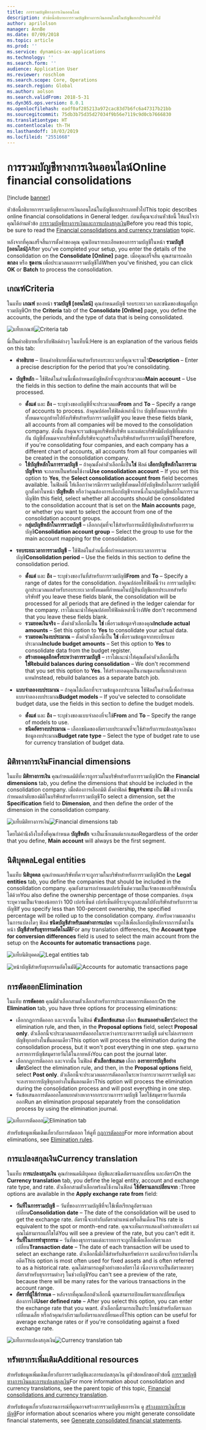 ```yaml
---
title: การรวมบัญชีทางการเงินออนไลน์
description: หัวข้อนี้อธิบายการรวมบัญชีทางการเงินออนไลน์ในบัญชีแยกประเภททั่วไป
author: aprilolson
manager: AnnBe
ms.date: 07/09/2018
ms.topic: article
ms.prod: ''
ms.service: dynamics-ax-applications
ms.technology: ''
ms.search.form: ''
audience: Application User
ms.reviewer: roschlom
ms.search.scope: Core, Operations
ms.search.region: Global
ms.author: aolson
ms.search.validFrom: 2018-5-31
ms.dyn365.ops.version: 8.0.1
ms.openlocfilehash: eadf0af285213a972cac83d7b6fc6a47317b21bb
ms.sourcegitcommit: 75db3b75d35d27034f9b56e7119c9d0cb7666830
ms.translationtype: HT
ms.contentlocale: th-TH
ms.lasthandoff: 10/03/2019
ms.locfileid: "2551668"
---
```

# <a name="online-financial-consolidations"></a><span data-ttu-id="d73f1-103">การรวมบัญชีทางการเงินออนไลน์</span><span class="sxs-lookup"><span data-stu-id="d73f1-103">Online financial consolidations</span></span>

[!include [banner](../includes/banner.md)]

<span data-ttu-id="d73f1-104">หัวข้อนี้อธิบายการรวมบัญชีทางการเงินออนไลน์ในบัญชีแยกประเภททั่วไป</span><span class="sxs-lookup"><span data-stu-id="d73f1-104">This topic describes online financial consolidations in General ledger.</span></span> <span data-ttu-id="d73f1-105">ก่อนที่คุณจะอ่านหัวข้อนี้ ให้แน่ใจว่าคุณได้อ่านหัวข้อ [การรวมบัญชีทางการเงินและการแปลงสกุลเงิน](financial-consolidations-currency-translation.md)</span><span class="sxs-lookup"><span data-stu-id="d73f1-105">Before you read this topic, be sure to read the [Financial consolidations and currency translation](financial-consolidations-currency-translation.md) topic.</span></span>

<span data-ttu-id="d73f1-106">หลังจากที่คุณเสร็จสิ้นการตั้งค่าของคุณ คุณป้อนรายละเอียดของการรวมบัญชีในหน้า **รวมบัญชี [ออนไลน์]**</span><span class="sxs-lookup"><span data-stu-id="d73f1-106">After you've completed your setup, you enter the details of the consolidation on the **Consolidate [Online]** page.</span></span> <span data-ttu-id="d73f1-107">เมื่อคุณเสร็จสิ้น คุณสามารถคลิก **ตกลง** หรือ **ชุดงาน** เพื่อประมวลผลการรวมบัญชีได้</span><span class="sxs-lookup"><span data-stu-id="d73f1-107">When you've finished, you can click **OK** or **Batch** to process the consolidation.</span></span>

## <a name="criteria"></a><span data-ttu-id="d73f1-108">เกณฑ์</span><span class="sxs-lookup"><span data-stu-id="d73f1-108">Criteria</span></span>
<span data-ttu-id="d73f1-109">ในแท็บ **เกณฑ์** ของหน้า **รวมบัญชี [ออนไลน์]** คุณกำหนดบัญชี รอบระยะเวลา และชนิดของข้อมูลที่ถูกรวมบัญชี</span><span class="sxs-lookup"><span data-stu-id="d73f1-109">On the **Criteria** tab of the **Consolidate [Online]** page, you define the accounts, the periods, and the type of data that is being consolidated.</span></span>

<span data-ttu-id="d73f1-110">![แท็บเกณฑ์](./media/criteria-consolidate-online.png "แท็บเกณฑ์")</span><span class="sxs-lookup"><span data-stu-id="d73f1-110">![Criteria tab](./media/criteria-consolidate-online.png "Criteria tab")</span></span>

<span data-ttu-id="d73f1-111">นี่เป็นคำอธิบายเกี่ยวกับฟิลด์ต่างๆ ในแท็บนี้:</span><span class="sxs-lookup"><span data-stu-id="d73f1-111">Here is an explanation of the various fields on this tab:</span></span>

- <span data-ttu-id="d73f1-112">**คำอธิบาย** – ป้อนคำอธิบายที่ชัดเจนสำหรับรอบระยะเวลาที่คุณจะรวมไว้</span><span class="sxs-lookup"><span data-stu-id="d73f1-112">**Description** – Enter a precise description for the period that you're consolidating.</span></span>
- <span data-ttu-id="d73f1-113">**บัญชีหลัก** – ใช้ฟิลด์ในส่วนนี้เพื่อกำหนดบัญชีหลักที่จะถูกประมวลผล</span><span class="sxs-lookup"><span data-stu-id="d73f1-113">**Main account** – Use the fields in this section to define the main accounts that will be processed.</span></span>

    - <span data-ttu-id="d73f1-114">**ตั้งแต่** และ **ถึง** – ระบุช่วงของบัญชีที่จะประมวลผล</span><span class="sxs-lookup"><span data-stu-id="d73f1-114">**From** and **To** – Specify a range of accounts to process.</span></span> <span data-ttu-id="d73f1-115">ถ้าคุณปล่อยให้ฟิลด์เหล่านี้ว่าง บัญชีทั้งหมดจากบริษัททั้งหมดจะถูกย้ายไปยังบริษัทสำหรับการรวมบัญชี</span><span class="sxs-lookup"><span data-stu-id="d73f1-115">If you leave these fields blank, all accounts from all companies will be moved to the consolidation company.</span></span> <span data-ttu-id="d73f1-116">ดังนั้น ถ้าคุณจะรวมข้อมูลบริษัทสี่บริษัท และแต่ละบริษัทมีผังบัญชีที่แตกต่างกัน บัญชีทั้งหมดจากบริษัททั้งสี่บริษัทจะถูกสร้างในบริษัทสำหรับการรวมบัญชี</span><span class="sxs-lookup"><span data-stu-id="d73f1-116">Therefore, if you're consolidating four companies, and each company has a different chart of accounts, all accounts from all four companies will be created in the consolidation company.</span></span>
    - <span data-ttu-id="d73f1-117">**ใช้บัญชีหลักในการรวมบัญชี** – ถ้าคุณตั้งค่าตัวเลือกนี้เป็น**ใช่** ฟิลด์ **เลือกบัญชีหลักในการรวมบัญชีจาก** จะกลายเป็นพร้อมใช้งาน</span><span class="sxs-lookup"><span data-stu-id="d73f1-117">**Use consolidation account** – If you set this option to **Yes**, the **Select consolidation account from** field becomes available.</span></span> <span data-ttu-id="d73f1-118">ในฟิลด์นี้ ให้เลือกว่าควรมีการรวมบัญชีทั้งหมดไปยังบัญชีหลักในการรวมบัญชีที่ถูกตั้งค่าในหน้า **บัญชีหลัก** หรือว่าคุณต้องการเลือกบัญชีจากหนึ่งในกลุ่มบัญชีหลักในการรวมบัญชี</span><span class="sxs-lookup"><span data-stu-id="d73f1-118">In this field, select whether all accounts should be consolidated to the consolidation account that is set on the **Main accounts** page, or whether you want to select the account from one of the consolidation account groups.</span></span>
    - <span data-ttu-id="d73f1-119">**กลุ่มบัญชีหลักในการรวมบัญชี** – เลือกกลุ่มที่จะใช้สำหรับการแม็ปบัญชีหลักสำหรับการรวมบัญชี</span><span class="sxs-lookup"><span data-stu-id="d73f1-119">**Consolidation account group** – Select the group to use for the main account mapping for the consolidation.</span></span>

- <span data-ttu-id="d73f1-120">**รอบระยะเวลาการรวมบัญชี** – ใช้ฟิลด์ในส่วนนี้เพื่อกำหนดรอบระยะเวลาการรวมบัญชี</span><span class="sxs-lookup"><span data-stu-id="d73f1-120">**Consolidation period** – Use the fields in this section to define the consolidation period.</span></span>

    - <span data-ttu-id="d73f1-121">**ตั้งแต่** และ **ถึง** – ระบุช่วงของวันที่สำหรับการรวมบัญชี</span><span class="sxs-lookup"><span data-stu-id="d73f1-121">**From** and **To** – Specify a range of dates for the consolidation.</span></span> <span data-ttu-id="d73f1-122">ถ้าคุณปล่อยให้ฟิลด์นี้ว่าง การรวมบัญชีจะถูกประมวลผลสำหรับรอบระยะเวลาทั้งหมดที่กำหนดในปฏิทินบัญชีแยกประเภทสำหรับบริษัท</span><span class="sxs-lookup"><span data-stu-id="d73f1-122">If you leave these fields blank, the consolidation will be processed for all periods that are defined in the ledger calendar for the company.</span></span> <span data-ttu-id="d73f1-123">เราไม่แนะนำให้คุณปล่อยให้ฟิลด์เหล่านี้ว่าง</span><span class="sxs-lookup"><span data-stu-id="d73f1-123">We don't recommend that you leave these fields blank.</span></span>
    - <span data-ttu-id="d73f1-124">**รวมยอดเงินจริง** – ตั้งค่าตัวเลือกนี้เป็น **ใช่** เพื่อรวมข้อมูลจริงของคุณ</span><span class="sxs-lookup"><span data-stu-id="d73f1-124">**Include actual amounts** – Set this option to **Yes** to consolidate your actual data.</span></span>
    - <span data-ttu-id="d73f1-125">**รวมยอดเงินงบประมาณ** – ตั้งค่าตัวเลือกนี้เป็น **ใช่** เพื่อรวมข้อมูลจากทะเบียนงบประมาณ</span><span class="sxs-lookup"><span data-stu-id="d73f1-125">**Include budget amounts** – Set this option to **Yes** to consolidate data from the budget register.</span></span>
    - <span data-ttu-id="d73f1-126">**สร้างยอดดุลอีกครั้งระหว่างการรวมบัญชี** – เราไม่แนะนำให้คุณตั้งค่าตัวเลือกนี้เป็น **ใช่**</span><span class="sxs-lookup"><span data-stu-id="d73f1-126">**Rebuild balances during consolidation** – We don't recommend that you set this option to **Yes**.</span></span> <span data-ttu-id="d73f1-127">ให้สร้างยอดดุลเป็นงานชุดงานที่แยกต่างหากแทน</span><span class="sxs-lookup"><span data-stu-id="d73f1-127">Instead, rebuild balances as a separate batch job.</span></span>

- <span data-ttu-id="d73f1-128">**แบบจำลองงบประมาณ** – ถ้าคุณได้เลือกที่จะรวมข้อมูลงบประมาณ ใช้ฟิลด์ในส่วนนี้เพื่อกำหนดแบบจำลองงบประมาณ</span><span class="sxs-lookup"><span data-stu-id="d73f1-128">**Budget models** – If you've selected to consolidate budget data, use the fields in this section to define the budget models.</span></span>

    - <span data-ttu-id="d73f1-129">**ตั้งแต่** และ **ถึง** – ระบุช่วงของแบบจำลองที่จะใช้</span><span class="sxs-lookup"><span data-stu-id="d73f1-129">**From** and **To** – Specify the range of models to use.</span></span>
    - <span data-ttu-id="d73f1-130">**ชนิดอัตรางบประมาณ** – เลือกชนิดของอัตรางบประมาณที่จะใช้สำหรับการแปลงสกุลเงินของข้อมูลงบประมาณ</span><span class="sxs-lookup"><span data-stu-id="d73f1-130">**Budget rate type** – Select the type of budget rate to use for currency translation of budget data.</span></span>

## <a name="financial-dimensions"></a><span data-ttu-id="d73f1-131">มิติทางการเงิน</span><span class="sxs-lookup"><span data-stu-id="d73f1-131">Financial dimensions</span></span>
<span data-ttu-id="d73f1-132">ในแท็บ **มิติทางการเงิน** คุณกำหนดมิติที่ควรถูกรวมในบริษัทสำหรับการรวมบัญชี</span><span class="sxs-lookup"><span data-stu-id="d73f1-132">On the **Financial dimensions** tab, you define the dimensions that should be included in the consolidation company.</span></span> <span data-ttu-id="d73f1-133">เมื่อต้องการเลือกมิติ ตั้งค่าฟิลด์ **ข้อมูลจำเพาะ** เป็น **มิติ** แล้วจากนั้น กำหนดลำดับของมิติในบริษัทสำหรับการรวมบัญชี</span><span class="sxs-lookup"><span data-stu-id="d73f1-133">To select a dimension, set the **Specification** field to **Dimension**, and then define the order of the dimension in the consolidation company.</span></span>

<span data-ttu-id="d73f1-134">![แท็บมิติทางการเงิน](./media/financial-dimensions-cons.png "แท็บมิติทางการเงิน")</span><span class="sxs-lookup"><span data-stu-id="d73f1-134">![Financial dimensions tab](./media/financial-dimensions-cons.png "Financial dimensions tab")</span></span>

<span data-ttu-id="d73f1-135">โดยไม่คำนึงถึงใบสั่งที่คุณกำหนด **บัญชีหลัก** จะเป็นเซ็กเมนต์แรกเสมอ</span><span class="sxs-lookup"><span data-stu-id="d73f1-135">Regardless of the order that you define, **Main account** will always be the first segment.</span></span>

## <a name="legal-entities"></a><span data-ttu-id="d73f1-136">นิติบุคคล</span><span class="sxs-lookup"><span data-stu-id="d73f1-136">Legal entities</span></span>
<span data-ttu-id="d73f1-137">ในแท็บ **นิติบุคคล** คุณกำหนดบริษัทที่ควรจะถูกรวมในบริษัทสำหรับการรวมบัญชี</span><span class="sxs-lookup"><span data-stu-id="d73f1-137">On the **Legal entities** tab, you define the companies that should be included in the consolidation company.</span></span> <span data-ttu-id="d73f1-138">คุณยังสามารถกำหนดเปอร์เซ็นต์ความเป็นเจ้าของของบริษัทเหล่านั้นได้ด้วย</span><span class="sxs-lookup"><span data-stu-id="d73f1-138">You also define the ownership percentage of those companies.</span></span> <span data-ttu-id="d73f1-139">ถ้าคุณระบุความเป็นเจ้าของน้อยกว่า 100 เปอร์เซ็นต์ เปอร์เซ็นต์ที่ระบุจะถูกสะสมไปยังบริษัทสำหรับการรวมบัญชี</span><span class="sxs-lookup"><span data-stu-id="d73f1-139">If you specify less than 100-percent ownership, the specified percentage will be rolled up to the consolidation company.</span></span> <span data-ttu-id="d73f1-140">สำหรับความแตกต่างในการแปลงใดๆ ฟิลด์ **ชนิดบัญชีสำหรับผลต่างการแปลง** จะถูกใช้เพื่อเลือกบัญชีหลักจากการตั้งค่าในหน้า **บัญชีสำหรับธุรกรรมอัตโนมัติ**</span><span class="sxs-lookup"><span data-stu-id="d73f1-140">For any translation differences, the **Account type for conversion differences** field is used to select the main account from the setup on the **Accounts for automatic transactions** page.</span></span>

<span data-ttu-id="d73f1-141">![แท็บนิติบุคคล](./media/legal-entities-cons.png "แท็บนิติบุคคล")</span><span class="sxs-lookup"><span data-stu-id="d73f1-141">![Legal entities tab](./media/legal-entities-cons.png "Legal entities tab")</span></span>

<span data-ttu-id="d73f1-142">![หน้าบัญชีสำหรับธุรกรรมอัตโนมัติ](./media/accounts-for-automatic-cons.png "หน้าบัญชีสำหรับธุรกรรมอัตโนมัติ")</span><span class="sxs-lookup"><span data-stu-id="d73f1-142">![Accounts for automatic transactions page](./media/accounts-for-automatic-cons.png "Accounts for automatic transactions page")</span></span>

## <a name="elimination"></a><span data-ttu-id="d73f1-143">การตัดออก</span><span class="sxs-lookup"><span data-stu-id="d73f1-143">Elimination</span></span>
<span data-ttu-id="d73f1-144">ในแท็บ **การตัดออก** คุณมีตัวเลือกสามตัวเลือกสำหรับการประมวลผลการตัดออก:</span><span class="sxs-lookup"><span data-stu-id="d73f1-144">On the **Elimination** tab, you have three options for processing eliminations:</span></span>

- <span data-ttu-id="d73f1-145">เลือกกฎการตัดออก และจากนั้น ในฟิลด์ **ตัวเลือกข้อเสนอ** เลือก **ข้อเสนออย่างเดียว**</span><span class="sxs-lookup"><span data-stu-id="d73f1-145">Select the elimination rule, and then, in the **Proposal options** field, select **Proposal only**.</span></span> <span data-ttu-id="d73f1-146">ตัวเลือกนี้จะประมวลผลการตัดออกในระหว่างกระบวนการรวมบัญชี แต่จะไม่ลงรายการบัญชีทุกอย่างในขั้นตอนเดียว</span><span class="sxs-lookup"><span data-stu-id="d73f1-146">This option will process the elimination during the consolidation process, but it won't post everything in one step.</span></span> <span data-ttu-id="d73f1-147">คุณสามารถลงรายการบัญชีสมุดรายวันได้ในภายหลัง</span><span class="sxs-lookup"><span data-stu-id="d73f1-147">You can post the journal later.</span></span>
- <span data-ttu-id="d73f1-148">เลือกกฎการตัดออก และจากนั้น ในฟิลด์ **ตัวเลือกข้อเสนอ** เลือก **ลงรายการบัญชีอย่างเดียว**</span><span class="sxs-lookup"><span data-stu-id="d73f1-148">Select the elimination rule, and then, in the **Proposal options** field, select **Post only**.</span></span> <span data-ttu-id="d73f1-149">ตัวเลือกนี้จะประมวลผลการตัดออกในระหว่างกระบวนการรวมบัญชี และจะลงรายการบัญชีทุกอย่างในขั้นตอนเดียว</span><span class="sxs-lookup"><span data-stu-id="d73f1-149">This option will process the elimination during the consolidation process and will post everything in one step.</span></span>
- <span data-ttu-id="d73f1-150">รันข้อเสนอการตัดออกโดยแยกต่างหากจากกระบวนการรวมบัญชี โดยใช้สมุดรายวันการตัดออก</span><span class="sxs-lookup"><span data-stu-id="d73f1-150">Run an elimination proposal separately from the consolidation process by using the elimination journal.</span></span>

<span data-ttu-id="d73f1-151">![แท็บการตัดออก](./media/elimination-cons-onl.png "แท็บการตัดออก")</span><span class="sxs-lookup"><span data-stu-id="d73f1-151">![Elimination tab](./media/elimination-cons-onl.png "Elimination tab")</span></span>

<span data-ttu-id="d73f1-152">สำหรับข้อมูลเพิ่มเติมเกี่ยวกับการตัดออก ให้ดูที่ [กฎการตัดออก](./elimination-rules.md)</span><span class="sxs-lookup"><span data-stu-id="d73f1-152">For more information about eliminations, see [Elimination rules](./elimination-rules.md).</span></span>

## <a name="currency-translation"></a><span data-ttu-id="d73f1-153">การแปลงสกุลเงิน</span><span class="sxs-lookup"><span data-stu-id="d73f1-153">Currency translation</span></span>
<span data-ttu-id="d73f1-154">ในแท็บ **การแปลงสกุลเงิน** คุณกำหนดนิติบุคคล บัญชีและชนิดอัตราแลกเปลี่ยน และอัตรา</span><span class="sxs-lookup"><span data-stu-id="d73f1-154">On the **Currency translation** tab, you define the legal entity, account and exchange rate type, and rate.</span></span> <span data-ttu-id="d73f1-155">ตัวเลือกสามตัวเลือกพร้อมใช้งานในฟิลด์ **ใช้อัตราแลกเปลี่ยนจาก** :</span><span class="sxs-lookup"><span data-stu-id="d73f1-155">Three options are available in the **Apply exchange rate from** field:</span></span>

- <span data-ttu-id="d73f1-156">**วันที่ในการรวมบัญชี** – วันที่ของการรวมบัญชีที่จะใช้เพื่อเรียกดูอัตราแลกเปลี่ยน</span><span class="sxs-lookup"><span data-stu-id="d73f1-156">**Consolidation date** – The date of the consolidation will be used to get the exchange rate.</span></span> <span data-ttu-id="d73f1-157">อัตรานี้จะเท่ากับอัตราตำแหน่งหรือสิ้นเดือน</span><span class="sxs-lookup"><span data-stu-id="d73f1-157">This rate is equivalent to the spot or month-end rate.</span></span> <span data-ttu-id="d73f1-158">คุณจะเห็นการแสดงตัวอย่างของอัตรา แต่คุณไม่สามารถแก้ไขได้</span><span class="sxs-lookup"><span data-stu-id="d73f1-158">You will see a preview of the rate, but you can't edit it.</span></span>
- <span data-ttu-id="d73f1-159">**วันที่ในการทำธุรกรรม** – วันที่ของธุรกรรมแต่ละรายการจะถูกใช้เพื่อเลือกอัตราแลกเปลี่ยน</span><span class="sxs-lookup"><span data-stu-id="d73f1-159">**Transaction date** – The date of each transaction will be used to select an exchange rate.</span></span> <span data-ttu-id="d73f1-160">ตัวเลือกนี้มักใช้สำหรับสินทรัพย์ถาวร และมักจะเรียกว่าอัตราในอดีต</span><span class="sxs-lookup"><span data-stu-id="d73f1-160">This option is most often used for fixed assets and is often referred to as a historical rate.</span></span> <span data-ttu-id="d73f1-161">คุณไม่สามารถดูตัวอย่างของอัตราได้ เนื่องจากจะเป็นอัตราหลายๆ อัตราสำหรับธุรกรรมต่างๆ ในช่วงบัญชี</span><span class="sxs-lookup"><span data-stu-id="d73f1-161">You can't see a preview of the rate, because there will be many rates for the various transactions in the account range.</span></span>
- <span data-ttu-id="d73f1-162">**อัตราที่ผู้ใช้กำหนด** – หลังจากที่คุณเลือกตัวเลือกนี้ คุณสามารถป้อนอัตราแลกเปลี่ยนที่คุณต้องการได้</span><span class="sxs-lookup"><span data-stu-id="d73f1-162">**User defined rate** – After you select this option, you can enter the exchange rate that you want.</span></span> <span data-ttu-id="d73f1-163">ตัวเลือกนี้สามารถเป็นประโยชน์สำหรับอัตราแลกเปลี่ยนเฉลี่ย หรือถ้าคุณกำลังรวมกับอัตราแลกเปลี่ยนคงที่</span><span class="sxs-lookup"><span data-stu-id="d73f1-163">This option can be useful for average exchange rates or if you're consolidating against a fixed exchange rate.</span></span>

<span data-ttu-id="d73f1-164">![แท็บการแปลงสกุลเงิน](./media/currency-translation-cons-online.png "แท็บการแปลงสกุลเงิน")</span><span class="sxs-lookup"><span data-stu-id="d73f1-164">![Currency translation tab](./media/currency-translation-cons-online.png "Currency translation tab")</span></span>

## <a name="additional-resources"></a><span data-ttu-id="d73f1-165">ทรัพยากรเพิ่มเติม</span><span class="sxs-lookup"><span data-stu-id="d73f1-165">Additional resources</span></span>

<span data-ttu-id="d73f1-166">สำหรับข้อมูลเพิ่มเติมเกี่ยวกับการรวมบัญชีและการแปลสกุลเงิน ดูหัวข้อหลักของหัวข้อนี้ [การรวมบัญชีทางการเงินและการแปลงสกุลเงิน](./financial-consolidations-currency-translation.md)</span><span class="sxs-lookup"><span data-stu-id="d73f1-166">For more information about consolidation and currency translations, see the parent topic of this topic, [Financial consolidations and currency translation](./financial-consolidations-currency-translation.md).</span></span>

<span data-ttu-id="d73f1-167">สำหรับข้อมูลเกี่ยวกับสถานการณ์ที่คุณอาจสร้างการรวมบัญชีงบการเงิน ดู [สร้างงบการเงินที่รวมบัญชี](./generating-consolidated-financial-statements.md)</span><span class="sxs-lookup"><span data-stu-id="d73f1-167">For information about scenarios where you might generate consolidate financial statements, see [Generate consolidated financial statements](./generating-consolidated-financial-statements.md).</span></span>
